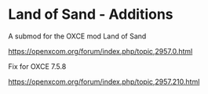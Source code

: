 # Land of Sand - Additions

A submod for the OXCE mod Land of Sand

https://openxcom.org/forum/index.php/topic,2957.0.html


Fix for OXCE 7.5.8

https://openxcom.org/forum/index.php/topic,2957.210.html

